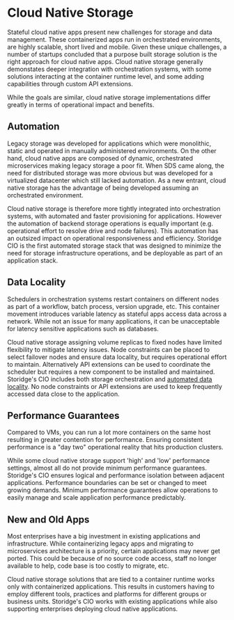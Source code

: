 # Cloud Native Storage

Stateful cloud native apps present new challenges for storage and data management. These containerized apps run in orchestrated environments, are highly scalable, short lived and mobile. Given these unique challenges, a number of startups concluded that a purpose built storage solution is the right approach for cloud native apps. Cloud native storage generally demonstates deeper integration with orchestration systems, with some solutions interacting at the container runtime level, and some adding capabilities through custom API extensions. 

While the goals are similar, cloud native storage implementations differ greatly in terms of operational impact and benefits.

## Automation
Legacy storage was developed for applications which were monolithic, static and operated in manually administered environments. On the other hand, cloud native apps are composed of dynamic, orchestrated microservices making legacy storage a poor fit. When SDS came along, the need for distributed storage was more obvious but was developed for a virtualized datacenter which still lacked automation. As a new entrant, cloud native storage has the advantage of being developed assuming an orchestrated environment. 

Cloud native storage is therefore more tightly integrated into orchestration systems, with automated and faster provisioning for applications. However the automation of backend storage operations is equally important (e.g. operational effort to resolve drive and node failures). This automation has an outsized impact on operational responsiveness and efficiency. Storidge CIO is the first automated storage stack that was designed to minimize the need for storage infrastructure operations, and be deployable as part of an application stack. 

## Data Locality

Schedulers in orchestration systems restart containers on different nodes as part of a workflow, batch process, version upgrade, etc. This container movement introduces variable latency as stateful apps access data across a network. While not an issue for many applications, it can be unacceptable for latency sensitive applications such as databases. 

Cloud native storage assigning volume replicas to fixed nodes have limited flexibility to mitigate latency issues. Node constraints can be placed to select failover nodes and ensure data locality, but requires operational effort to maintain. Alternatively API extensions can be used to coordinate the scheduler but requires a new component to be installed and maintained. Storidge's CIO includes both storage orchestration and [automated data locality](https://storidge.com/blog/effortless-data-locality-with-storidge/). No node constraints or API extensions are used to keep frequently accessed data close to the application.

## Performance Guarantees

Compared to VMs, you can run a lot more containers on the same host resulting in greater contention for performance. Ensuring consistent performance is a "day two" operational reality that hits production clusters. 

While some cloud native storage support 'high' and 'low' performance settings, almost all do not provide minimum performance guarantees. Storidge's CIO ensures logical and performance isolation between adjacent applications. Performance boundaries can be set or changed to meet growing demands. Minimum performance guarantees allow operations to easily manage and scale application performance predictably. 

## New and Old Apps

Most enterprises have a big investment in existing applications and infrastructure. While containerizing legacy apps and migrating to microservices architecture is a priority, certain applications may never get ported. This could be because of no source code access, staff no longer available to help, code base is too costly to migrate, etc. 

Cloud native storage solutions that are tied to a container runtime works only with containerized applications. This results in customers having to employ different tools, practices and platforms for different groups or business units. Storidge's CIO works with existing applications while also supporting enterprises deploying cloud native applications.
